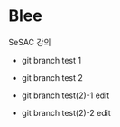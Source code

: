 # Blee

SeSAC 강의

- git branch test 1

- git branch test 2

- git branch test(2)-1 edit
- git branch test(2)-2 edit
